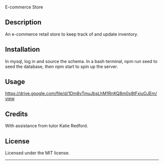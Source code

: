 E-commerce Store

## Description

An e-commerce retail store to keep track of and update inventory.

## Installation

In mysql, log in and source the schema. In a bash terminal, npm run seed to seed the database, then npm start to spin up the server. 

## Usage

https://drive.google.com/file/d/1Dm8vTmuJbsLhM1RnKQ8m0x8tFxiuOJEm/view

## Credits

With assistance from tutor Katie Redford. 

## License

Licensed under the MIT license. 

---

